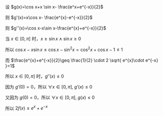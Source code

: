 设 $g(x)=\cos x+x \sin x- \frac{e^x+e^{-x}}{2}$

则 $g'(x)=x\cos x- \frac{e^{x}-e^{-x}}{2}$

则 $g''(x)=\cos x-x\sin x-\frac{e^{x}+e^{-x}}{2}$

当 $x \in [0, \pi]$ 时，$x\geq \sin x \wedge \sin x\geq 0$

所以 $\cos x-x\sin x \leq \cos x - \sin ^{2}x=\cos ^{2}x+\cos x-1\leq 1$

而 $\frac{e^{x}+e^{-x}}{2}\geq \frac{1}{2} \cdot 2 \sqrt{ e^{x}\cdot e^{-x} }=1$

所以 $x \in [0, \pi]$ 时，$g''(x)\leq 0$

因为 $g'(0)=0$，所以 $\forall x  \in [0,\pi], \; g'(x)\leq0$

又因为 $g(0)=0$，所以 $\forall x \in [0, \pi], \; g(x)\leq 0$

所以 $2f(x)\leq e^{x}+e^{-x}$